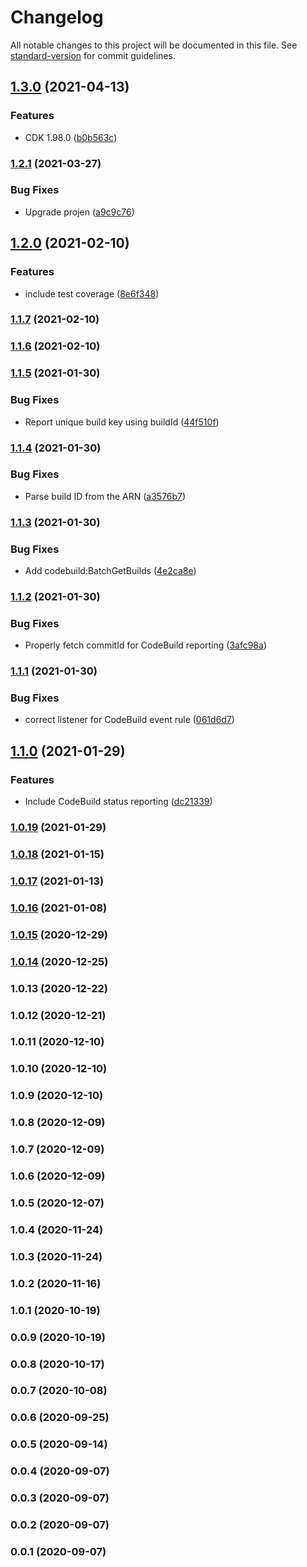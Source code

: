 # Changelog

All notable changes to this project will be documented in this file. See [standard-version](https://github.com/conventional-changelog/standard-version) for commit guidelines.

## [1.3.0](https://github.com/markusl/cdk-codepipeline-bitbucket-build-result-reporter/compare/v1.2.1...v1.3.0) (2021-04-13)


### Features

* CDK 1.98.0 ([b0b563c](https://github.com/markusl/cdk-codepipeline-bitbucket-build-result-reporter/commit/b0b563c36489e5119b560724d9d39fa04a73204f))

### [1.2.1](https://github.com/markusl/cdk-codepipeline-bitbucket-build-result-reporter/compare/v1.2.0...v1.2.1) (2021-03-27)


### Bug Fixes

* Upgrade projen ([a9c9c76](https://github.com/markusl/cdk-codepipeline-bitbucket-build-result-reporter/commit/a9c9c7638b1dab43de78f407c456de7b46341b12))

## [1.2.0](https://github.com/markusl/cdk-codepipeline-bitbucket-build-result-reporter/compare/v1.1.7...v1.2.0) (2021-02-10)


### Features

* include test coverage ([8e6f348](https://github.com/markusl/cdk-codepipeline-bitbucket-build-result-reporter/commit/8e6f3481756954a94b67cf49a956a4402b9d11ef))

### [1.1.7](https://github.com/markusl/cdk-codepipeline-bitbucket-build-result-reporter/compare/v1.1.6...v1.1.7) (2021-02-10)

### [1.1.6](https://github.com/markusl/cdk-codepipeline-bitbucket-build-result-reporter/compare/v1.1.5...v1.1.6) (2021-02-10)

### [1.1.5](https://github.com/markusl/cdk-codepipeline-bitbucket-build-result-reporter/compare/v1.1.4...v1.1.5) (2021-01-30)


### Bug Fixes

* Report unique build key using buildId ([44f510f](https://github.com/markusl/cdk-codepipeline-bitbucket-build-result-reporter/commit/44f510f1fd7194a2d0630e1715e9b31cfd6c7816))

### [1.1.4](https://github.com/markusl/cdk-codepipeline-bitbucket-build-result-reporter/compare/v1.1.3...v1.1.4) (2021-01-30)


### Bug Fixes

* Parse build ID from the ARN ([a3576b7](https://github.com/markusl/cdk-codepipeline-bitbucket-build-result-reporter/commit/a3576b7db2e49a5688ea1bb53b86e928986add91))

### [1.1.3](https://github.com/markusl/cdk-codepipeline-bitbucket-build-result-reporter/compare/v1.1.2...v1.1.3) (2021-01-30)


### Bug Fixes

* Add codebuild:BatchGetBuilds ([4e2ca8e](https://github.com/markusl/cdk-codepipeline-bitbucket-build-result-reporter/commit/4e2ca8e572c42787611d7ec1d933d1fc18fba51d))

### [1.1.2](https://github.com/markusl/cdk-codepipeline-bitbucket-build-result-reporter/compare/v1.1.1...v1.1.2) (2021-01-30)


### Bug Fixes

* Properly fetch commitId for CodeBuild reporting ([3afc98a](https://github.com/markusl/cdk-codepipeline-bitbucket-build-result-reporter/commit/3afc98a2494312cfb8966eb149e6ae77062a5845))

### [1.1.1](https://github.com/markusl/cdk-codepipeline-bitbucket-build-result-reporter/compare/v1.1.0...v1.1.1) (2021-01-30)


### Bug Fixes

* correct listener for CodeBuild event rule ([061d6d7](https://github.com/markusl/cdk-codepipeline-bitbucket-build-result-reporter/commit/061d6d7432da1e1d9bcb0230cfecacab64a31823))

## [1.1.0](https://github.com/markusl/cdk-codepipeline-bitbucket-build-result-reporter/compare/v1.0.19...v1.1.0) (2021-01-29)


### Features

* Include CodeBuild status reporting ([dc21339](https://github.com/markusl/cdk-codepipeline-bitbucket-build-result-reporter/commit/dc2133972b33564d6a08655899ba95b2aceb64ef))

### [1.0.19](https://github.com/markusl/cdk-codepipeline-bitbucket-build-result-reporter/compare/v1.0.18...v1.0.19) (2021-01-29)

### [1.0.18](https://github.com/markusl/cdk-codepipeline-bitbucket-build-result-reporter/compare/v1.0.17...v1.0.18) (2021-01-15)

### [1.0.17](https://github.com/markusl/cdk-codepipeline-bitbucket-build-result-reporter/compare/v1.0.16...v1.0.17) (2021-01-13)

### [1.0.16](https://github.com/markusl/cdk-codepipeline-bitbucket-build-result-reporter/compare/v1.0.15...v1.0.16) (2021-01-08)

### [1.0.15](https://github.com/markusl/cdk-codepipeline-bitbucket-build-result-reporter/compare/v1.0.14...v1.0.15) (2020-12-29)

### [1.0.14](https://github.com/markusl/cdk-codepipeline-bitbucket-build-result-reporter/compare/v1.0.13...v1.0.14) (2020-12-25)

### 1.0.13 (2020-12-22)

### 1.0.12 (2020-12-21)

### 1.0.11 (2020-12-10)

### 1.0.10 (2020-12-10)

### 1.0.9 (2020-12-10)

### 1.0.8 (2020-12-09)

### 1.0.7 (2020-12-09)

### 1.0.6 (2020-12-09)

### 1.0.5 (2020-12-07)

### 1.0.4 (2020-11-24)

### 1.0.3 (2020-11-24)

### 1.0.2 (2020-11-16)

### 1.0.1 (2020-10-19)

### 0.0.9 (2020-10-19)

### 0.0.8 (2020-10-17)

### 0.0.7 (2020-10-08)

### 0.0.6 (2020-09-25)

### 0.0.5 (2020-09-14)

### 0.0.4 (2020-09-07)

### 0.0.3 (2020-09-07)

### 0.0.2 (2020-09-07)

### 0.0.1 (2020-09-07)
